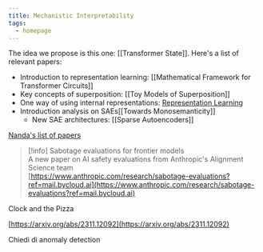 ```yaml
---
title: Mechanistic Interpretability
tags:
  - homepage
---
```

The idea we propose is this one: [[Transformer State]]. Here's a list of relevant papers:
- Introduction to representation learning: [[Mathematical Framework for Transformer Circuits]]
- Key concepts of superposition: [[Toy Models of Superposition]]
- One way of using internal representations: [Representation Learning](https://arxiv.org/abs/1206.5538)
- Introduction analysis on SAEs[[Towards Monosemanticity]]
	- New SAE architectures: [[Sparse Autoencoders]]

  

[Nanda's list of papers](https://www.alignmentforum.org/posts/NfFST5Mio7BCAQHPA/an-extremely-opinionated-annotated-list-of-my-favourite-1#comments)

> [!info] Sabotage evaluations for frontier models  
> A new paper on AI safety evaluations from Anthropic's Alignment Science team  
> [https://www.anthropic.com/research/sabotage-evaluations?ref=mail.bycloud.ai](https://www.anthropic.com/research/sabotage-evaluations?ref=mail.bycloud.ai)  

Clock and the Pizza

[https://arxiv.org/abs/2311.12092](https://arxiv.org/abs/2311.12092)

Chiedi di anomaly detection
